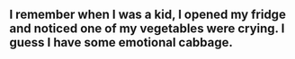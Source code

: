 ## I remember when I was a kid, I opened my fridge and noticed one of my vegetables were crying. I guess I have some emotional cabbage.